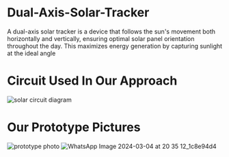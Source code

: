 # Dual-Axis-Solar-Tracker
A dual-axis solar tracker is a device that follows the sun's movement both horizontally and vertically, ensuring optimal solar panel orientation throughout the day. This maximizes energy generation by capturing sunlight at the ideal angle

# Circuit Used In Our Approach
![solar circuit diagram](https://github.com/ashiqurrahman2205/Dual-axis-solar-tracker/assets/128280713/eb308934-5bbe-47d4-b453-247cc101bd3a)
# Our Prototype Pictures
![prototype photo](https://github.com/ashiqurrahman2205/Dual-axis-solar-tracker/assets/128280713/4d84fa2c-1460-44f1-b3da-0f78fee1194d)
![WhatsApp Image 2024-03-04 at 20 35 12_1c8e94d4](https://github.com/ashiqurrahman2205/Dual-axis-solar-tracker/assets/128280713/8fd2fd38-3690-4d56-9c85-98166ffcfd77)
